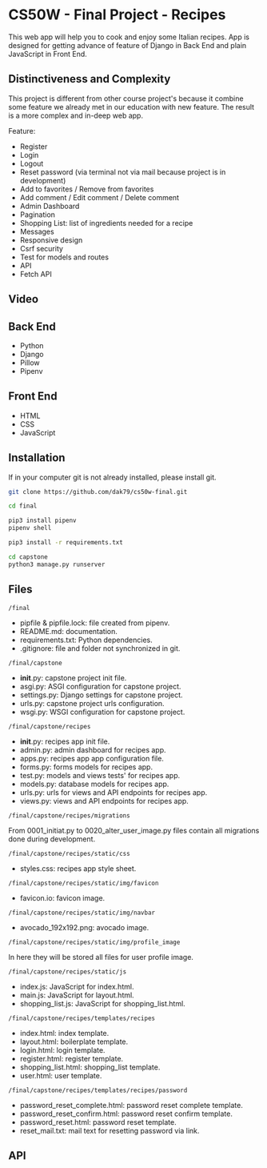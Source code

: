 # CS50W - Final Project - Recipes
This web app will help you to cook and enjoy some Italian recipes.
App is designed for getting advance of feature of Django in Back End and plain
JavaScript in Front End.

## Distinctiveness and Complexity
This project is different from other course project's because it combine some
feature we already met in our education with new feature. The result is a more
complex and in-deep web app.

Feature:
- Register
- Login
- Logout
- Reset password (via terminal not via mail because project is in development)
- Add to favorites / Remove from favorites
- Add comment / Edit comment / Delete comment
- Admin Dashboard
- Pagination
- Shopping List: list of ingredients needed for a recipe
- Messages
- Responsive design
- Csrf security
- Test for models and routes
- API
- Fetch API

## Video

## Back End
- Python
- Django
- Pillow
- Pipenv

## Front End
- HTML
- CSS
- JavaScript

## Installation
If in your computer git is not already installed, please install git.

```bash
git clone https://github.com/dak79/cs50w-final.git

cd final

pip3 install pipenv
pipenv shell

pip3 install -r requirements.txt

cd capstone
python3 manage.py runserver
```

## Files
```
/final
```
- pipfile & pipfile.lock: file created from pipenv.
- README.md: documentation.
- requirements.txt: Python dependencies.
- .gitignore: file and folder not synchronized in git.

```
/final/capstone
```
- __init__.py: capstone project init file.
- asgi.py: ASGI configuration for capstone project.
- settings.py: Django settings for capstone project.
- urls.py: capstone project urls configuration.
- wsgi.py: WSGI configuration for capstone project.

```
/final/capstone/recipes
```
- __init__.py: recipes app init file.
- admin.py: admin dashboard for recipes app.
- apps.py: recipes app app configuration file.
- forms.py: forms models for recipes app.
- test.py: models and views tests' for recipes app.
- models.py: database models for recipes app.
- urls.py: urls for views and API endpoints for recipes app.
- views.py: views and API endpoints for recipes app.

```
/final/capstone/recipes/migrations
```
From 0001_initiat.py to 0020_alter_user_image.py files contain all migrations
done during development.

```
/final/capstone/recipes/static/css
```
- styles.css: recipes app style sheet.

```
/final/capstone/recipes/static/img/favicon
```
- favicon.io: favicon image.

```
/final/capstone/recipes/static/img/navbar
```
- avocado_192x192.png: avocado image.

```
/final/capstone/recipes/static/img/profile_image
```
In here they will be stored all files for user profile image.

```
/final/capstone/recipes/static/js
```
- index.js: JavaScript for index.html.
- main.js: JavaScript for layout.html.
- shopping_list.js: JavaScript for shopping_list.html.

```
/final/capstone/recipes/templates/recipes
```
- index.html: index template.
- layout.html: boilerplate template.
- login.html: login template.
- register.html: register template.
- shopping_list.html: shopping_list template.
- user.html: user template.

```
/final/capstone/recipes/templates/recipes/password
```
- password_reset_complete.html: password reset complete template.
- password_reset_confirm.html: password reset confirm template.
- password_reset.html: password reset template.
- reset_mail.txt: mail text for resetting password via link.

## API
